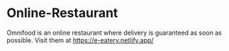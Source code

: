 # Online-Restaurant
Omnifood is an online restaurant where delivery is guaranteed as soon as possible. Visit them at https://e-eatery.netlify.app/
